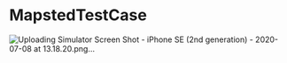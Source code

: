 # MapstedTestCase
![Uploading Simulator Screen Shot - iPhone SE (2nd generation) - 2020-07-08 at 13.18.20.png…]()
